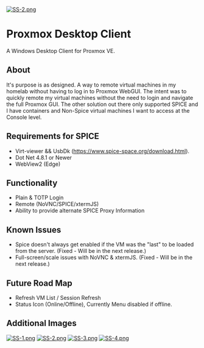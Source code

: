 [![SS-2.png](https://i.postimg.cc/NFGVHcv3/SS-2.png)](https://postimg.cc/Q9PS2vtm)

# Proxmox Desktop Client
A Windows Desktop Client for Proxmox VE.

## About
It's purpose is as designed.  A way to remote virtual machines in my homelab without having to log in to Proxmox WebGUI.
The intent was to quickly remote my virtual machines without the need to login and navigate the full Proxmox GUI.  The other 
solution out there only supported SPICE and I have containers and Non-Spice virtual machines I want to access at the Console level.

## Requirements for SPICE
- Virt-viewer && UsbDk (https://www.spice-space.org/download.html).
- Dot Net 4.8.1 or Newer
- WebView2 (Edge)

## Functionality
- Plain & TOTP Login
- Remote (NoVNC/SPICE/xtermJS)
- Ability to provide alternate SPICE Proxy Information

## Known Issues
- Spice doesn't always get enabled if the VM was the "last" to be loaded from the server. (Fixed - Will be in the next release.)
- Full-screen/scale issues with NoVNC & xtermJS.  (Fixed - Will be in the next release.)

## Future Road Map
- Refresh VM List / Session Refresh
- Status Icon (Online/Offline), Currently Menu disabled if offline.

## Additional Images
[![SS-1.png](https://i.postimg.cc/4dgjXcLN/SS-1.png)](https://postimg.cc/06VVfz1L)
[![SS-2.png](https://i.postimg.cc/NFGVHcv3/SS-2.png)](https://postimg.cc/Q9PS2vtm)
[![SS-3.png](https://i.postimg.cc/nrdWKPHC/SS-3.png)](https://postimg.cc/fS95D5SN)
[![SS-4.png](https://i.postimg.cc/X7JmN48F/SS-4.png)](https://postimg.cc/5jhnncDN)
